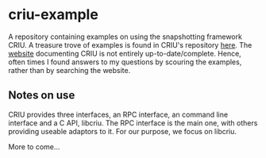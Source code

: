 # criu-example
A repository containing examples on using the snapshotting framework CRIU.
A treasure trove of examples is found in CRIU's repository [here][CRIU_EXAMPLES]. 
The [website][CRIU_DOC] documenting CRIU is not entirely up-to-date/complete.
Hence, often times I found answers to my questions by scouring the examples, rather than by searching the website.

## Notes on use
CRIU provides three interfaces, an RPC interface, an command line interface and a C API, libcriu. 
The RPC interface is the main one, with others providing useable adaptors to it.
For our purpose, we focus on libcriu.

More to come...



[CRIU_EXAMPLES]:https://github.com/checkpoint-restore/criu/tree/criu-dev/test/others
[CRIU_DOC]:https://criu.org/Main_Page
